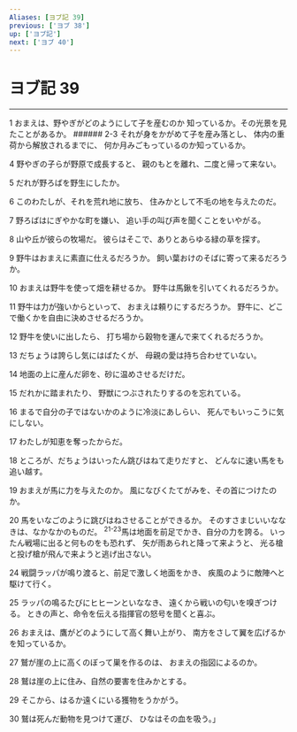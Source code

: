 ```yaml
---
Aliases: [ヨブ記 39]
previous: ['ヨブ 38']
up: ['ヨブ記']
next: ['ヨブ 40']
---
```

# ヨブ記 39

***




1 
おまえは、野やぎがどのようにして子を産むのか 知っているか。その光景を見たことがあるか。 ###### 2-3 それが身をかがめて子を産み落とし、 体内の重荷から解放されるまでに、 何か月みごもっているのか知っているか。 



4 
野やぎの子らが野原で成長すると、 親のもとを離れ、二度と帰って来ない。 



5 
だれが野ろばを野生にしたか。 



6 
このわたしが、それを荒れ地に放ち、 住みかとして不毛の地を与えたのだ。 



7 
野ろばはにぎやかな町を嫌い、 追い手の叫び声を聞くことをいやがる。 



8 
山や丘が彼らの牧場だ。 彼らはそこで、ありとあらゆる緑の草を探す。 



9 
野牛はおまえに素直に仕えるだろうか。 飼い葉おけのそばに寄って来るだろうか。 



10 
おまえは野牛を使って畑を耕せるか。 野牛は馬鍬を引いてくれるだろうか。 



11 
野牛は力が強いからといって、 おまえは頼りにするだろうか。 野牛に、どこで働くかを自由に決めさせるだろうか。 



12 
野牛を使いに出したら、 打ち場から穀物を運んで来てくれるだろうか。 



13 
だちょうは誇らし気にはばたくが、 母親の愛は持ち合わせていない。 



14 
地面の上に産んだ卵を、砂に温めさせるだけだ。 



15 
だれかに踏まれたり、 野獣につぶされたりするのを忘れている。 



16 
まるで自分の子ではないかのように冷淡にあしらい、 死んでもいっこうに気にしない。 



17 
わたしが知恵を奪ったからだ。 



18 
ところが、だちょうはいったん跳びはねて走りだすと、 どんなに速い馬をも追い越す。 



19 
おまえが馬に力を与えたのか。 風になびくたてがみを、その首につけたのか。 



20 
馬をいなごのように跳びはねさせることができるか。 そのすさまじいいななきは、なかなかのものだ。 <sup class="versenum">21-23</sup>馬は地面を前足でかき、自分の力を誇る。 いったん戦場に出ると何ものをも恐れず、 矢が雨あられと降って来ようと、 光る槍と投げ槍が飛んで来ようと逃げ出さない。 



24 
戦闘ラッパが鳴り渡ると、前足で激しく地面をかき、 疾風のように敵陣へと駆けて行く。 



25 
ラッパの鳴るたびにヒヒーンといななき、 遠くから戦いの匂いを嗅ぎつける。 ときの声と、命令を伝える指揮官の怒号を聞くと喜ぶ。 



26 
おまえは、鷹がどのようにして高く舞い上がり、 南方をさして翼を広げるかを知っているか。 



27 
鷲が崖の上に高くのぼって巣を作るのは、 おまえの指図によるのか。 



28 
鷲は崖の上に住み、自然の要害を住みかとする。 



29 
そこから、はるか遠くにいる獲物をうかがう。 



30 
鷲は死んだ動物を見つけて運び、 ひなはその血を吸う。」
